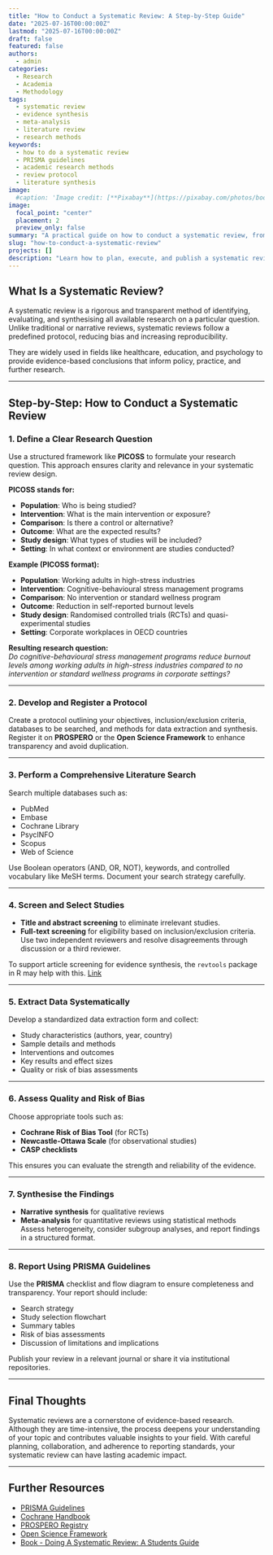 ```yaml
---
title: "How to Conduct a Systematic Review: A Step-by-Step Guide"
date: "2025-07-16T00:00:00Z"
lastmod: "2025-07-16T00:00:00Z"
draft: false
featured: false
authors:
  - admin
categories:
  - Research
  - Academia
  - Methodology
tags:
  - systematic review
  - evidence synthesis
  - meta-analysis
  - literature review
  - research methods
keywords:
  - how to do a systematic review
  - PRISMA guidelines
  - academic research methods
  - review protocol
  - literature synthesis
image:
  #caption: 'Image credit: [**Pixabay**](https://pixabay.com/photos/books-library-bookstore-study-7744938/)'
image:
  focal_point: "center"
  placement: 2
  preview_only: false
summary: "A practical guide on how to conduct a systematic review, from defining your research question and designing a protocol to synthesising findings and reporting using PRISMA guidelines."
slug: "how-to-conduct-a-systematic-review"
projects: []
description: "Learn how to plan, execute, and publish a systematic review through a clear, step-by-step approach designed for students, researchers, and academics across disciplines."
---
```


## What Is a Systematic Review?

A systematic review is a rigorous and transparent method of identifying, evaluating, and synthesising all available research on a particular question. Unlike traditional or narrative reviews, systematic reviews follow a predefined protocol, reducing bias and increasing reproducibility.

They are widely used in fields like healthcare, education, and psychology to provide evidence-based conclusions that inform policy, practice, and further research.

---

## Step-by-Step: How to Conduct a Systematic Review

### 1. Define a Clear Research Question

Use a structured framework like **PICOSS** to formulate your research question. This approach ensures clarity and relevance in your systematic review design.

**PICOSS stands for:**
- **Population**: Who is being studied?
- **Intervention**: What is the main intervention or exposure?
- **Comparison**: Is there a control or alternative?
- **Outcome**: What are the expected results?
- **Study design**: What types of studies will be included?
- **Setting**: In what context or environment are studies conducted?

**Example (PICOSS format):**
- **Population**: Working adults in high-stress industries  
- **Intervention**: Cognitive-behavioural stress management programs  
- **Comparison**: No intervention or standard wellness program  
- **Outcome**: Reduction in self-reported burnout levels  
- **Study design**: Randomised controlled trials (RCTs) and quasi-experimental studies  
- **Setting**: Corporate workplaces in OECD countries  

**Resulting research question:**  
*Do cognitive-behavioural stress management programs reduce burnout levels among working adults in high-stress industries compared to no intervention or standard wellness programs in corporate settings?*

---

### 2. Develop and Register a Protocol

Create a protocol outlining your objectives, inclusion/exclusion criteria, databases to be searched, and methods for data extraction and synthesis. Register it on **PROSPERO** or the **Open Science Framework** to enhance transparency and avoid duplication.

---

### 3. Perform a Comprehensive Literature Search

Search multiple databases such as:

- PubMed  
- Embase  
- Cochrane Library  
- PsycINFO  
- Scopus  
- Web of Science  

Use Boolean operators (AND, OR, NOT), keywords, and controlled vocabulary like MeSH terms. Document your search strategy carefully.

---

### 4. Screen and Select Studies

- **Title and abstract screening** to eliminate irrelevant studies.  
- **Full-text screening** for eligibility based on inclusion/exclusion criteria.  
Use two independent reviewers and resolve disagreements through discussion or a third reviewer.

To support article screening for evidence synthesis, the `revtools` package in R may help with this. [Link](https://www.researchgate.net/publication/345682319_revtools_An_R_package_to_support_article_screening_for_evidence_synthesis)

---

### 5. Extract Data Systematically

Develop a standardized data extraction form and collect:

- Study characteristics (authors, year, country)  
- Sample details and methods  
- Interventions and outcomes  
- Key results and effect sizes  
- Quality or risk of bias assessments

---

### 6. Assess Quality and Risk of Bias

Choose appropriate tools such as:

- **Cochrane Risk of Bias Tool** (for RCTs)  
- **Newcastle-Ottawa Scale** (for observational studies)  
- **CASP checklists**  

This ensures you can evaluate the strength and reliability of the evidence.

---

### 7. Synthesise the Findings

- **Narrative synthesis** for qualitative reviews  
- **Meta-analysis** for quantitative reviews using statistical methods  
Assess heterogeneity, consider subgroup analyses, and report findings in a structured format.

---

### 8. Report Using PRISMA Guidelines

Use the **PRISMA** checklist and flow diagram to ensure completeness and transparency. Your report should include:

- Search strategy  
- Study selection flowchart  
- Summary tables  
- Risk of bias assessments  
- Discussion of limitations and implications

Publish your review in a relevant journal or share it via institutional repositories.

---

## Final Thoughts

Systematic reviews are a cornerstone of evidence-based research. Although they are time-intensive, the process deepens your understanding of your topic and contributes valuable insights to your field. With careful planning, collaboration, and adherence to reporting standards, your systematic review can have lasting academic impact.

---

## Further Resources

- [PRISMA Guidelines](http://www.prisma-statement.org/)
- [Cochrane Handbook](https://training.cochrane.org/handbook)
- [PROSPERO Registry](https://www.crd.york.ac.uk/prospero/)
- [Open Science Framework](https://osf.io/)
- [Book - Doing A Systematic Review: A Students Guide](https://amzn.eu/d/9AD2VEp)

